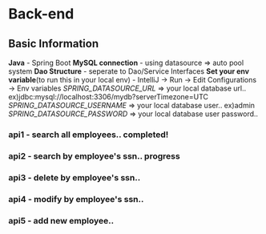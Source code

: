 # Back-end
## Basic Information
**Java** - Spring Boot
**MySQL connection** - using datasource => auto pool system
**Dao Structure** - seperate to Dao/Service Interfaces
**Set your env variable**(to run this in your local env) - IntelliJ -> Run -> Edit Configurations -> Env variables
  *SPRING_DATASOURCE_URL* => your local database url.. ex)jdbc:mysql://localhost:3306/mydb?serverTimezone=UTC
  *SPRING_DATASOURCE_USERNAME* => your local database user.. ex)admin
  *SPRING_DATASOURCE_PASSWORD* => your local database user password..

### api1 - search all employees.. completed!
### api2 - search by employee's ssn.. progress
### api3 - delete by employee's ssn..
### api4 - modify by employee's ssn..
### api5 - add new employee..
